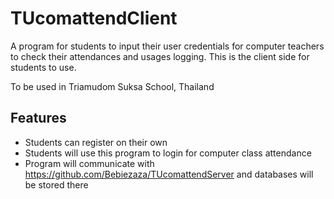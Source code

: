 # TUcomattendClient
A program for students to input their user credentials for computer teachers to check their attendances and usages logging. This is the client side for students to use.

To be used in Triamudom Suksa School, Thailand

## Features
- Students can register on their own
- Students will use this program to login for computer class attendance
- Program will communicate with https://github.com/Bebiezaza/TUcomattendServer and databases will be stored there

